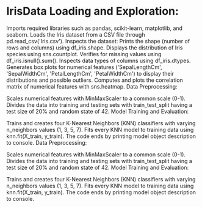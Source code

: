 # IrisData Loading and Exploration:

Imports required libraries such as pandas, scikit-learn, matplotlib, and seaborn.
Loads the Iris dataset from a CSV file through pd.read_csv('Iris.csv').
Inspects the dataset:
Prints the shape (number of rows and columns) using df_iris.shape.
Displays the distribution of Iris species using sns.countplot.
Verifies for missing values using df_iris.isnull().sum().
Inspects data types of columns using df_iris.dtypes.
Generates box plots for numerical features ('SepalLengthCm', 'SepalWidthCm', 'PetalLengthCm', 'PetalWidthCm') to display their distributions and possible outliers.
Computes and plots the correlation matrix of numerical features with sns.heatmap.
Data Preprocessing:

Scales numerical features with MinMaxScaler to a common scale (0-1).
Divides the data into training and testing sets with train_test_split having a test size of 20% and random state of 42.
Model Training and Evaluation:

Trains and creates four K-Nearest Neighbors (KNN) classifiers with varying n_neighbors values (1, 3, 5, 7).
Fits every KNN model to training data using knn.fit(X_train, y_train).
The code ends by printing model object description to console.
Data Preprocessing:

Scales numerical features with MinMaxScaler to a common scale (0-1).
Divides the data into training and testing sets with train_test_split having a test size of 20% and random state of 42.
Model Training and Evaluation:

Trains and creates four K-Nearest Neighbors (KNN) classifiers with varying n_neighbors values (1, 3, 5, 7).
Fits every KNN model to training data using knn.fit(X_train, y_train).
The code ends by printing model object description to console.
